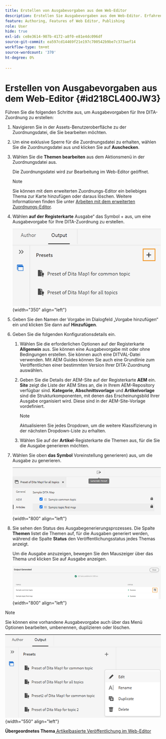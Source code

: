 ```yaml
---
title: Erstellen von Ausgabevorgaben aus dem Web-Editor
description: Erstellen Sie Ausgabevorgaben aus dem Web-Editor. Erfahren Sie, wie Sie eine Ausgabevorgabe in AEM Guides bearbeiten, umbenennen, duplizieren und löschen können.
feature: Authoring, Features of Web Editor, Publishing
role: User
hide: true
exl-id: ce8e3614-907b-4172-a8f0-e81e4dc096df
source-git-commit: ea597cd14469f21e197c700542b9be7c373aef14
workflow-type: tm+mt
source-wordcount: '370'
ht-degree: 0%

---
```


# Erstellen von Ausgabevorgaben aus dem Web-Editor {#id218CL400JW3}

Führen Sie die folgenden Schritte aus, um Ausgabevorgaben für Ihre DITA-Zuordnung zu erstellen:

1. Navigieren Sie in der Assets-Benutzeroberfläche zu der Zuordnungsdatei, die Sie bearbeiten möchten.

1. Um eine exklusive Sperre für die Zuordnungsdatei zu erhalten, wählen Sie die Zuordnungsdatei aus und klicken Sie auf **Auschecken**.

1. Wählen Sie die **Themen bearbeiten** aus dem Aktionsmenü in der Zuordnungsdatei aus.

   Die Zuordnungsdatei wird zur Bearbeitung im Web-Editor geöffnet.

   >[!NOTE]
   >
   > Sie können mit dem erweiterten Zuordnungs-Editor ein beliebiges Thema zur Karte hinzufügen oder daraus löschen. Weitere Informationen finden Sie unter [Arbeiten mit dem erweiterten Zuordnungs-Editor](map-editor-advanced-map-editor.md#).

1. Wählen **auf der Registerkarte** Ausgabe“ das Symbol + aus, um eine Ausgabevorgabe für Ihre DITA-Zuordnung zu erstellen.

   ![](images/output-tab-preset_cs.png){width="350" align="left"}

1. Geben Sie den Namen der Vorgabe im Dialogfeld „Vorgabe hinzufügen“ ein und klicken Sie dann auf **Hinzufügen**.

1. Geben Sie die folgenden Konfigurationsdetails ein.

   1. Wählen Sie die erforderlichen Optionen auf der Registerkarte **Allgemein** aus. Sie können eine Ausgabevorgabe mit oder ohne Bedingungen erstellen. Sie können auch eine DITVAL-Datei verwenden. Mit AEM Guides können Sie auch eine Grundlinie zum Veröffentlichen einer bestimmten Version Ihrer DITA-Zuordnung auswählen.
   1. Geben Sie die Details der AEM-Site auf der Registerkarte **AEM** ein. **Site** zeigt die Liste der AEM Sites an, die in Ihrem AEM-Repository verfügbar sind. **Kategorie**, **Abschnittsvorlage** und **Artikelvorlage** sind die Strukturkomponenten, mit denen das Erscheinungsbild Ihrer Ausgabe organisiert wird. Diese sind in der AEM-Site-Vorlage vordefiniert.

      >[!NOTE]
      >
      > Aktualisieren Sie jedes Dropdown, um die weitere Klassifizierung in der nächsten Dropdown-Liste zu erhalten.

   1. Wählen Sie auf der **Artikel**-Registerkarte die Themen aus, für die Sie die Ausgabe generieren möchten.
1. Wählen Sie oben **das Symbol** Voreinstellung generieren) aus, um die Ausgabe zu generieren.

   ![](images/add-preset-articles-tab_cs.png){width="800" align="left"}

1. Sie sehen den Status des Ausgabegenerierungsprozesses. Die Spalte **Themen** listet die Themen auf, für die Ausgaben generiert werden, während die Spalte **Status** den Veröffentlichungsstatus jedes Themas anzeigt.

   Um die Ausgabe anzuzeigen, bewegen Sie den Mauszeiger über das Thema und klicken Sie auf Ausgabe anzeigen.

   ![](images/add-preset-output-generated_cs.png){width="800" align="left"}


>[!NOTE]
>
> Sie können eine vorhandene Ausgabevorgabe auch über das Menü Optionen bearbeiten, umbenennen, duplizieren oder löschen.

![](images/edit-preset_cs.png){width="550" align="left"}

**Übergeordnetes Thema**&#x200B;[&#x200B; Artikelbasierte Veröffentlichung im Web-Editor](web-editor-article-publishing.md)
